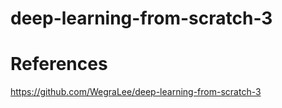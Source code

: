 # deep-learning-from-scratch-3

# References
https://github.com/WegraLee/deep-learning-from-scratch-3
